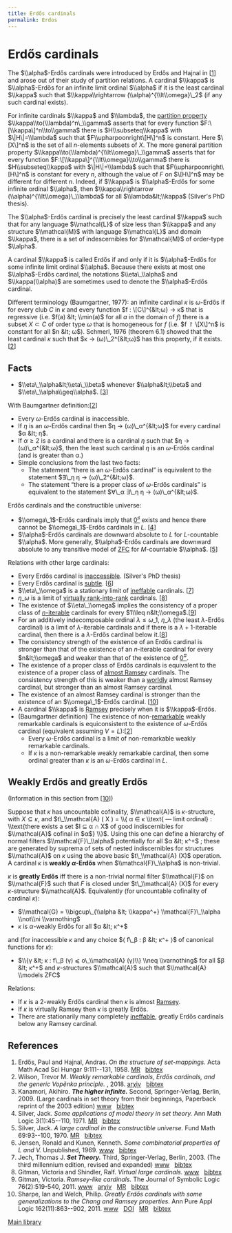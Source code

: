 ```yaml
---
title: Erdős cardinals
permalink: Erdos
---
```

# Erdős cardinals











The $\\alpha$-Erdős cardinals were introduced by Erdős and Hajnal in
\[[1](#bibkey_ErdosHajnal1958:ErdosCardinals)\] and arose out of their
study of partition relations. A cardinal $\\kappa$ is $\\alpha$-Erdős
for an infinite limit ordinal $\\alpha$ if it is the least cardinal
$\\kappa$ such that $\\kappa\\rightarrow (\\alpha)^{\\lt\\omega}\_2$ (if
any such cardinal exists).

For infinite cardinals $\\kappa$ and $\\lambda$, the [partition
property](/Partition_property "Partition property")
$\\kappa\\to(\\lambda)^n\_\\gamma$ asserts that for every function
$F:\[\\kappa\]^n\\to\\gamma$ there is $H\\subseteq\\kappa$ with
$\|H\|=\\lambda$ such that $F\\upharpoonright\[H\]^n$ is constant. Here
$\[X\]^n$ is the set of all $n$-elements subsets of $X$. The more
general partition property
$\\kappa\\to(\\lambda)^{\\lt\\omega}\_\\gamma$ asserts that for every
function $F:\[\\kappa\]^{\\lt\\omega}\\to\\gamma$ there is
$H\\subseteq\\kappa$ with $\|H\|=\\lambda$ such that
$F\\upharpoonright\[H\]^n$ is constant for every $n$, although the value
of $F$ on $\[H\]^n$ may be different for different $n$. Indeed, if
$\\kappa$ is $\\alpha$-Erdős for some infinite ordinal $\\alpha$, then
$\\kappa\\rightarrow (\\alpha)^{\\lt\\omega}\_\\lambda$ for all
$\\lambda&lt;\\kappa$ (Silver's PhD thesis).

The $\\alpha$-Erdős cardinal is precisely the least cardinal $\\kappa$
such that for any language $\\mathcal{L}$ of size less than $\\kappa$
and any structure $\\mathcal{M}$ with language $\\mathcal{L}$ and domain
$\\kappa$, there is a set of indescernibles for $\\mathcal{M}$ of
order-type $\\alpha$.

A cardinal $\\kappa$ is called Erdős if and only if it is
$\\alpha$-Erdős for some infinite limit ordinal $\\alpha$. Because there
exists at most one $\\alpha$-Erdős cardinal, the notations
$\\eta\_\\alpha$ and $\\kappa(\\alpha)$ are sometimes used to denote the
$\\alpha$-Erdős cardinal.

Different terminology (Baumgartner, 1977): an infinite cardinal $κ$ is
$ω$-Erdős if for every club $C$ in $κ$ and every function $f :
\[C\]^{&lt;ω} → κ$ that is regressive (i.e. $f(a) &lt; \\min(a)$ for all
$a$ in the domain of $f$) there is a subset $X ⊂ C$ of order type $ω$
that is homogeneous for $f$ (i.e. $f ↾ \[X\]^n$ is constant for all $n
&lt; ω$). Schmerl, 1976 (theorem 6.1) showed that the least cardinal $κ$
such that $κ → (ω)\_2^{&lt;ω}$ has this property, if it
exists.\[[2](#bibkey_Wilson2018:WeaklyRemarkableCardinals)\]

## Facts

-   $\\eta\_\\alpha&lt;\\eta\_\\beta$ whenever $\\alpha&lt;\\beta$ and
    $\\eta\_\\alpha\\geq\\alpha$.
    \[[3](#bibkey_Kanamori2009:HigherInfinite)\]

With Baumgartner
definition:\[[2](#bibkey_Wilson2018:WeaklyRemarkableCardinals)\]

-   Every $ω$-Erdős cardinal is inaccessible.
-   If $η$ is an $ω$-Erdős cardinal then $η → (ω)\_α^{&lt;ω}$ for every
    cardinal $α &lt; η$.
-   If $α ≥ 2$ is a cardinal and there is a cardinal $η$ such that $η →
    (ω)\_α^{&lt;ω}$, then the least such cardinal $η$ is an $ω$-Erdős
    cardinal (and is greater than α.)
-   Simple conclusions from the last two facts:
    -   The statement “there is an $ω$-Erdős cardinal” is equivalent to
        the statement $∃\_η η → (ω)\_2^{&lt;ω}$.
    -   The statement “there is a proper class of $ω$-Erdős cardinals”
        is equivalent to the statement $∀\_α ∃\_η η → (ω)\_α^{&lt;ω}$.

Erdős cardinals and the constructible universe:

-   $\\omega\_1$-Erdős cardinals imply that
    <a href="/Zero_sharp" class="mw-redirect" title="Zero sharp">$0^\sharp$</a>
    exists and hence there cannot be $\\omega\_1$-Erdős cardinals in
    $L$. \[[4](#bibkey_Silver1971:ZeroSharp)\]
-   $\\alpha$-Erdős cardinals are downward absolute to $L$ for
    $L$-countable $\\alpha$. More generally, $\\alpha$-Erdős cardinals
    are downward absolute to any transitive model of
    [ZFC](/ZFC "ZFC") for
    $M$-countable $\\alpha$. \[[5](#bibkey_Silver1970:ErdosCardinal)\]

Relations with other large cardinals:

-   Every Erdős cardinal is
    [inaccessible](/Inaccessible "Inaccessible").
    (Silver's PhD thesis)
-   Every Erdős cardinal is
    <a href="/Subtle" class="mw-redirect" title="Subtle">subtle</a>.
    \[[6](#bibkey_JensenKunen1969:Ineffable)\]
-   $\\eta\_\\omega$ is a stationary limit of
    [ineffable](/Ineffable "Ineffable")
    cardinals. \[[7](#bibkey_Jech2003:SetTheory)\]
-   $η\_ω$ is a limit of
    <a href="/Rank-into-rank" class="mw-redirect" title="Rank-into-rank">virtually rank-into-rank</a>
    cardinals. \[[8](#bibkey_GitmanSchindler:VirtualLargeCardinals)\]
-   The existence of $\\eta\_\\omega$ implies the consistency of a
    proper class of
    [$n$-iterable](/Ramsey#iterable "Ramsey")
    cardinals for every $1\\leq
    n&lt;\\omega$.\[[9](#bibkey_Gitman2011:RamseyLikeCardinals)\]
-   For an additively indecomposable ordinal $λ ≤ ω\_1$, $η\_λ$ (the
    least $λ$-Erdős cardinal) is a limit of $λ$-iterable cardinals and
    if there is a $λ + 1$-iterable cardinal, then there is a $λ$-Erdős
    cardinal below
    it.\[[8](#bibkey_GitmanSchindler:VirtualLargeCardinals)\]
-   The consistency strength of the existence of an Erdős cardinal is
    stronger than that of the existence of an $n$-iterable cardinal for
    every $n&lt;\\omega$ and weaker than that of the existence of
    <a href="/Zero_sharp" class="mw-redirect" title="Zero sharp">$0^{\#}$</a>.
-   The existence of a proper class of Erdős cardinals is equivalent to
    the existence of a proper class of [almost
    Ramsey](/Ramsey#Almost_Ramsey_cardinal "Ramsey")
    cardinals. The consistency strength of this is weaker than a
    [worldly](/Worldly "Worldly")
    almost Ramsey cardinal, but stronger than an almost Ramsey cardinal.
-   The existence of an almost Ramsey cardinal is stronger than the
    existence of an $\\omega\_1$-Erdős cardinal.
    \[[10](#bibkey_SharpeWelch2011:GreatlyErdosChang)\]
-   A cardinal $\\kappa$ is
    [Ramsey](/Ramsey "Ramsey")
    precisely when it is $\\kappa$-Erdős.
-   (Baumgartner definition) The existence of
    non-[remarkable](/Remarkable "Remarkable")
    weakly remarkable cardinals is equiconsistent to the existence of
    $ω$-Erdős cardinal (equivalent assuming
    $V=L$):\[[2](#bibkey_Wilson2018:WeaklyRemarkableCardinals)\]
    -   Every $ω$-Erdős cardinal is a limit of non-remarkable weakly
        remarkable cardinals.
    -   If $κ$ is a non-remarkable weakly remarkable cardinal, then some
        ordinal greater than $κ$ is an $ω$-Erdős cardinal in $L$.

## Weakly Erdős and greatly Erdős

(Information in this section from
\[[10](#bibkey_SharpeWelch2011:GreatlyErdosChang)\])

Suppose that $κ$ has uncountable cofinality, $\\mathcal{A}$ is
$κ$-structure, with $X ⊆ κ$, and $t\_\\mathcal{A} ( X ) = \\{ α ∈ κ
\\text{ — limit ordinal} : \\text{there exists a set $I ⊆ α ∩ X$ of good
indiscernibles for $\\mathcal{A}$ cofinal in $α$} \\}$. Using this one
can define a hierarchy of normal filters $\\mathcal{F}\_\\alpha$
potentially for all $α &lt; κ^+$ ; these are generated by suprema of
sets of nested indiscernibles for structures $\\mathcal{A}$ on $κ$ using
the above basic $t\_\\mathcal{A} (X)$ operation. A cardinal $κ$ is
**weakly $α$-Erdős** when $\\mathcal{F}\_\\alpha$ is non-trivial.

$κ$ is **greatly Erdős** iff there is a non-trivial normal filter
$\\mathcal{F}$ on $\\mathcal{F}$ such that $F$ is closed under
$t\_\\mathcal{A} (X)$ for every $κ$-structure $\\mathcal{A}$.
Equivalently (for uncountable cofinality of cardinal $κ$):

-   $\\mathcal{G} = \\bigcup\_{\\alpha &lt; \\kappa^+}
    \\mathcal{F}\_\\alpha \\not\\ni \\varnothing$
-   $κ$ is $α$-weakly Erdős for all $α &lt; κ^+$

and (for inaccessible $κ$ and any choice $⟨ f\_β : β &lt; κ^+ ⟩$ of
canonical functions for $κ$):

-   $\\{γ &lt; κ : f\_β (γ) ⩽ o\_\\mathcal{A} (γ)\\} \\neq \\varnothing$
    for all $β &lt; κ^+$ and $κ$-structures $\\mathcal{A}$ such that
    $\\mathcal{A} \\models ZFC$

Relations:

-   If $κ$ is a $2$-weakly Erdős cardinal then $κ$ is almost
    [Ramsey](/Ramsey "Ramsey").
-   If $κ$ is virtually Ramsey then $κ$ is greatly Erdős.
-   There are stationarily many completely
    [ineffable](/Ineffable "Ineffable"),
    greatly Erdős cardinals below any Ramsey cardinal.

## References

1.  <span id="bibkey_ErdosHajnal1958:ErdosCardinals">Erdős, Paul and
    Hajnal, Andras. *On the structure of set-mappings.* Acta Math Acad
    Sci Hungar 9:111--131, 1958.
    <a href="http://www.ams.org/mathscinet-getitem?mr=0095124" class="extiw">MR</a>   <a href="javascript:bibpopup(&#39;@article%20%7BErdosHajnal1958:ErdosCardinals,%20%20%20%20AUTHOR%20=%20%7BErdős,%20Paul%20and%20Hajnal,%20Andras%7D,%3Cbr%3E%20%20%20%20%20TITLE%20=%20%7BOn%20the%20structure%20of%20set-mappings%7D,%3Cbr%3E%20%20%20JOURNAL%20=%20%7BActa%20Math.%20Acad.%20Sci.%20Hungar%7D,%3Cbr%3E%20%20FJOURNAL%20=%20%7BActa%20Mathematica%20Academiae%20Scientiarum%20Hungaricae%7D,%3Cbr%3E%20%20%20%20VOLUME%20=%20%7B9%7D,%3Cbr%3E%20%20%20%20%20%20YEAR%20=%20%7B1958%7D,%3Cbr%3E%20%20%20%20%20PAGES%20=%20%7B111--131%7D,%3Cbr%3E%20%20%20%20%20%20ISSN%20=%20%7B0001-5954%7D,%3Cbr%3E%20%20%20MRCLASS%20=%20%7B04.00%7D,%3Cbr%3E%20%20MRNUMBER%20=%20%7B0095124%20(20%20\#1630)%7D,%3Cbr%3EMRREVIEWER%20=%20%7BL.%20Gillman%7D,%3Cbr%3E%7D&#39;)" class="bibtex">bibtex</a></span>
2.  <span id="bibkey_Wilson2018:WeaklyRemarkableCardinals">Wilson,
    Trevor M. *Weakly remarkable cardinals, Erdős cardinals, and the
    generic Vopěnka principle.* , 2018.
    <a href="http://arxiv.org/abs/1807.02207v1" class="extiw">arχiv</a>   <a href="javascript:bibpopup(&#39;@article%7BWilson2018:WeaklyRemarkableCardinals,%20%20%20%20AUTHOR%20=%20%7BWilson,%20Trevor%20M.%7D,%3Cbr%3E%20%20%20%20%20TITLE%20=%20%7BWeakly%20remarkable%20cardinals,%20Erdős%20cardinals,%20and%20the%20generic%20Vopěnka%20principle%7D,%3Cbr%3E%20%20%20%20%20%20YEAR%20=%20%7B2018%7D,%3Cbr%3E%20%20%20%20EPRINT%20=%20%7B1807.02207v1%7D%7D&#39;)" class="bibtex">bibtex</a></span>
3.  <span id="bibkey_Kanamori2009:HigherInfinite">Kanamori, Akihiro.
    ***The higher infinite.*** Second, Springer-Verlag, Berlin, 2009.
    (Large cardinals in set theory from their beginnings, Paperback
    reprint of the 2003 edition)
    <a href="https://link.springer.com/book/10.1007%2F978-3-540-88867-3" class="extiw">www</a>   <a href="javascript:bibpopup(&#39;@book%7BKanamori2009:HigherInfinite,%20%20%20%20AUTHOR%20=%20%7BKanamori,%20Akihiro%7D,%3Cbr%3E%20%20%20%20%20TITLE%20=%20%7BThe%20higher%20infinite%7D,%3Cbr%3E%20%20%20%20SERIES%20=%20%7BSpringer%20Monographs%20in%20Mathematics%7D,%3Cbr%3E%20%20%20EDITION%20=%20%7BSecond%7D,%3Cbr%3E%20%20%20%20%20%20NOTE%20=%20%7BLarge%20cardinals%20in%20set%20theory%20from%20their%20beginnings,%20%20%20%20%20%20%20%20%20%20%20%20%20%20Paperback%20reprint%20of%20the%202003%20edition%7D,%3Cbr%3E%20PUBLISHER%20=%20%7BSpringer-Verlag%7D,%3Cbr%3E%20%20%20ADDRESS%20=%20%7BBerlin%7D,%3Cbr%3E%20%20%20%20%20%20YEAR%20=%20%7B2009%7D,%3Cbr%3E%20%20%20%20%20PAGES%20=%20%7Bxxii+536%7D,%3Cbr%3E%20%20%20%20%20%20%20URL%20=%20%7Bhttps://link.springer.com/book/10.1007%2F978-3-540-88867-3%7D%7D&#39;)" class="bibtex">bibtex</a></span>
4.  <span id="bibkey_Silver1971:ZeroSharp">Silver, Jack. *Some
    applications of model theory in set theory.* Ann Math Logic
    3(1):45--110, 1971.
    <a href="http://www.ams.org/mathscinet-getitem?mr=0409188" class="extiw">MR</a>   <a href="javascript:bibpopup(&#39;@article%20%7BMR0409188,%20%20%20%20AUTHOR%20=%20%7BSilver,%20Jack%7D,%3Cbr%3E%20%20%20%20%20TITLE%20=%20%7BSome%20applications%20of%20model%20theory%20in%20set%20theory%7D,%3Cbr%3E%20%20%20JOURNAL%20=%20%7BAnn.%20Math.%20Logic%7D,%3Cbr%3E%20%20FJOURNAL%20=%20%7BAnnals%20of%20Pure%20and%20Applied%20Logic%7D,%3Cbr%3E%20%20%20%20VOLUME%20=%20%7B3%7D,%3Cbr%3E%20%20%20%20%20%20YEAR%20=%20%7B1971%7D,%3Cbr%3E%20%20%20%20NUMBER%20=%20%7B1%7D,%3Cbr%3E%20%20%20%20%20PAGES%20=%20%7B45--110%7D,%3Cbr%3E%20%20%20%20%20%20ISSN%20=%20%7B0168-0072%7D,%3Cbr%3E%20%20%20MRCLASS%20=%20%7B02K35%7D,%3Cbr%3E%20%20MRNUMBER%20=%20%7B0409188%20(53%20\#12950)%7D,%3Cbr%3EMRREVIEWER%20=%20%7BAndreas%20Blass%7D,%3Cbr%3E%7D&#39;)" class="bibtex">bibtex</a></span>
5.  <span id="bibkey_Silver1970:ErdosCardinal">Silver, Jack. *A large
    cardinal in the constructible universe.* Fund Math 69:93--100, 1970.
    <a href="http://www.ams.org/mathscinet-getitem?mr=0274278" class="extiw">MR</a>   <a href="javascript:bibpopup(&#39;@article%20%7BMR0274278,%20%20%20%20AUTHOR%20=%20%7BSilver,%20Jack%7D,%3Cbr%3E%20%20%20%20%20TITLE%20=%20%7BA%20large%20cardinal%20in%20the%20constructible%20universe%7D,%3Cbr%3E%20%20%20JOURNAL%20=%20%7BFund.%20Math.%7D,%3Cbr%3E%20%20FJOURNAL%20=%20%7BPolska%20Akademia%20Nauk.%20Fundamenta%20Mathematicae%7D,%3Cbr%3E%20%20%20%20VOLUME%20=%20%7B69%7D,%3Cbr%3E%20%20%20%20%20%20YEAR%20=%20%7B1970%7D,%3Cbr%3E%20%20%20%20%20PAGES%20=%20%7B93--100%7D,%3Cbr%3E%20%20%20%20%20%20ISSN%20=%20%7B0016-2736%7D,%3Cbr%3E%20%20%20MRCLASS%20=%20%7B02.65%7D,%3Cbr%3E%20%20MRNUMBER%20=%20%7B0274278%20(43%20\#43)%7D,%3Cbr%3EMRREVIEWER%20=%20%7BN.%20C.%20A.%20da%20Costa%7D,%3Cbr%3E%7D&#39;)" class="bibtex">bibtex</a></span>
6.  <span id="bibkey_JensenKunen1969:Ineffable">Jensen, Ronald and
    Kunen, Kenneth. *Some combinatorial properties of $L$ and $V$.*
    Unpublished, 1969.
    <a href="http://www.mathematik.hu-berlin.de/~raesch/org/jensen.html" class="extiw">www</a>   <a href="javascript:bibpopup(&#39;@unpublished%7BJensenKunen1969:Ineffable,AUTHOR=%7BJensen,%20Ronald%20and%20Kunen,%20Kenneth%7D,%3Cbr%3ETITLE=%7BSome%20combinatorial%20properties%20of%20$L$%20and%20$V$%7D,%3Cbr%3EYEAR=%7B1969%7D,%3Cbr%3EURL=%7Bhttp://www.mathematik.hu-berlin.de/~raesch/org/jensen.html%7D,%3Cbr%3E%7D&#39;)" class="bibtex">bibtex</a></span>
7.  <span id="bibkey_Jech2003:SetTheory">Jech, Thomas J. ***Set
    Theory.*** Third, Springer-Verlag, Berlin, 2003. (The third
    millennium edition, revised and expanded)
    <a href="https://logic.wikischolars.columbia.edu/file/view/Jech%2C+T.+J.+%282003%29.+Set+Theory+%28The+3rd+millennium+ed.%29.pdf" class="extiw">www</a>   <a href="javascript:bibpopup(&#39;@book%7BJech2003:SetTheory,%20%20%20%20AUTHOR%20=%20%7BJech,%20Thomas%20J.%7D,%3Cbr%3E%20%20%20%20TITLE%20=%20%7BSet%20Theory%7D,%3Cbr%3E%20%20%20%20SERIES%20=%20%7BSpringer%20Monographs%20in%20Mathematics%7D,%3Cbr%3E%20%20%20%20%20%20NOTE%20=%20%7BThe%20third%20millennium%20edition,%20revised%20and%20expanded%7D,%3Cbr%3E%20PUBLISHER%20=%20%7BSpringer-Verlag%7D,%3Cbr%3E%20%20%20%20%20EDITION%20=%20%7BThird%7D,%3Cbr%3E%20%20%20%20%20ADDRESS%20=%20%7BBerlin%7D,%3Cbr%3E%20%20%20%20%20YEAR%20=%20%7B2003%7D,%3Cbr%3E%20%20%20%20%20URL%20=%20%7Bhttps://logic.wikischolars.columbia.edu/file/view/Jech%2C+T.+J.+%282003%29.+Set+Theory+%28The+3rd+millennium+ed.%29.pdf%7D,%3Cbr%3E%7D&#39;)" class="bibtex">bibtex</a></span>
8.  <span id="bibkey_GitmanSchindler:VirtualLargeCardinals">Gitman,
    Victoria and Shindler, Ralf. *Virtual large cardinals.*
    <a href="https://ivv5hpp.uni-muenster.de/u/rds/virtualLargeCardinalsEdited5.pdf" class="extiw">www</a>   <a href="javascript:bibpopup(&#39;@ARTICLE%7BGitmanSchindler:VirtualLargeCardinals,AUTHOR=%20%7BGitman,%20Victoria%20and%20Shindler,%20Ralf%7D,%3Cbr%3ETITLE=%20%7BVirtual%20large%20cardinals%7D,%3Cbr%3EURL=%20%7Bhttps://ivv5hpp.uni-muenster.de/u/rds/virtualLargeCardinalsEdited5.pdf%7D%7D&#39;)" class="bibtex">bibtex</a></span>
9.  <span id="bibkey_Gitman2011:RamseyLikeCardinals">Gitman, Victoria.
    *Ramsey-like cardinals.* The Journal of Symbolic Logic
    76(2):519-540, 2011.
    <a href="http://boolesrings.org/victoriagitman/files/2011/08/ramseylikecardinals.pdf" class="extiw">www</a>   <a href="http://web.archive.org/web/20191005074921/http://arxiv.org/abs/0801.4723" class="extiw">arχiv</a>   <a href="http://web.archive.org/web/20191005074921/http://www.ams.org/mathscinet-getitem?mr=2830415" class="extiw">MR</a>   <a href="javascript:bibpopup(&#39;@ARTICLE%20%7BGitman2011:RamseyLikeCardinals,AUTHOR%20=%20%7BGitman,%20Victoria%7D,%3Cbr%3ETITLE%20=%20%7BRamsey-like%20cardinals%7D,%3Cbr%3EJOURNAL%20=%20%7BThe%20Journal%20of%20Symbolic%20Logic%7D,%3Cbr%3EVOLUME%20=%20%7B76%7D,%3Cbr%3EYEAR%20=%20%7B2011%7D,%3Cbr%3ENUMBER%20=%20%7B2%7D,%3Cbr%3EPAGES%20=%20%7B519-540%7D,%3Cbr%3EMRNUMBER%20=%20%7B2830415%7D,%3Cbr%3EEPRINT=%7B0801.4723%7D,%3Cbr%3EURL=%7Bhttp://boolesrings.org/victoriagitman/files/2011/08/ramseylikecardinals.pdf%7D%7D&#39;)" class="bibtex">bibtex</a></span>
10. <span id="bibkey_SharpeWelch2011:GreatlyErdosChang">Sharpe, Ian and
    Welch, Philip. *Greatly Erdős cardinals with some generalizations to
    the Chang and Ramsey properties.* Ann Pure Appl Logic
    162(11):863--902, 2011.
    <a href="http://dx.doi.org/10.1016/j.apal.2011.04.002" class="extiw">www</a>   <a href="http://web.archive.org/web/20191005074921/http://dx.doi.org/10.1016/j.apal.2011.04.002" class="extiw">DOI</a>   <a href="http://web.archive.org/web/20191005074921/http://www.ams.org/mathscinet-getitem?mr=2817562" class="extiw">MR</a>   <a href="javascript:bibpopup(&#39;@article%20%7BSharpeWelch2011:GreatlyErdosChang,%20%20%20%20AUTHOR%20=%20%7BSharpe,%20Ian%20and%20Welch,%20Philip%7D,%3Cbr%3E%20%20%20%20%20TITLE%20=%20%7BGreatly%20Erdős%20cardinals%20with%20some%20generalizations%20to%20%20%20%20%20%20%20%20%20%20%20%20%20%20the%20Chang%20and%20Ramsey%20properties%7D,%3Cbr%3E%20%20%20JOURNAL%20=%20%7BAnn.%20Pure%20Appl.%20Logic%7D,%3Cbr%3E%20%20FJOURNAL%20=%20%7BAnnals%20of%20Pure%20and%20Applied%20Logic%7D,%3Cbr%3E%20%20%20%20VOLUME%20=%20%7B162%7D,%3Cbr%3E%20%20%20%20%20%20YEAR%20=%20%7B2011%7D,%3Cbr%3E%20%20%20%20NUMBER%20=%20%7B11%7D,%3Cbr%3E%20%20%20%20%20PAGES%20=%20%7B863--902%7D,%3Cbr%3E%20%20%20%20%20%20ISSN%20=%20%7B0168-0072%7D,%3Cbr%3E%20%20%20%20%20CODEN%20=%20%7BAPALD7%7D,%3Cbr%3E%20%20%20MRCLASS%20=%20%7B03E04%20(03E35%2003E45%2003E55)%7D,%3Cbr%3E%20%20MRNUMBER%20=%20%7B2817562%7D,%3Cbr%3E%20%20%20%20%20%20%20DOI%20=%20%7B10.1016/j.apal.2011.04.002%7D,%3Cbr%3E%20%20%20%20%20%20%20URL%20=%20%7Bhttp://dx.doi.org/10.1016/j.apal.2011.04.002%7D,%3Cbr%3E%7D&#39;)" class="bibtex">bibtex</a></span>

[Main
library](/Library "Library")


